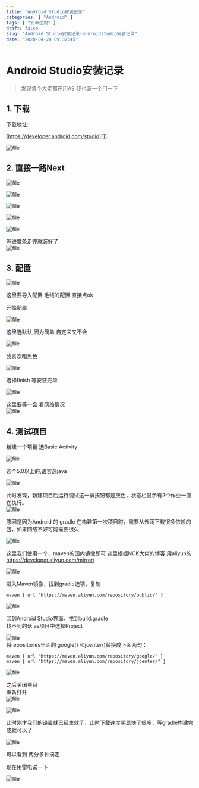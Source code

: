 ```yaml
---
title: "Android Studio安装记录"
categories: [ "Android" ]
tags: [ "安卓逆向" ]
draft: false
slug: "Android Studio安装记录-androidstudio安装记录"
date: "2020-04-24 09:37:45"
---
```




# Android Studio安装记录

> 发现各个大佬都在用AS 我也装一个用一下

## 1. 下载

下载地址:

[https://developer.android.com/studio][1]

![file][2] 

## 2. 直接一路Next

![file][3] 

![file][4] 

![file][5] 

![file][6] 

![file][7] 

等进度条走完就装好了  
![file][8] 

## 3. 配置

![file][9] 

这里要导入配置 毛线的配置 直接点ok

开始配置

![file][10] 

这里选默认,因为简单 自定义又不会

![file][11] 

我喜欢暗黑色

![file][12] 

选择finish 等安装完毕

![file][13] 

这里要等一会 看网络情况  
![file][14] 

## 4. 测试项目

新建一个项目 选Basic Activity

![file][15] 

选个5.0以上的,语言选java

![file][16] 

此时发现，新建项目后运行调试这一排按钮都是灰色，状态栏显示有2个作业一直在执行。  
![file][17] 

原因是因为Android 的 gradle 在构建第一次项目时，需要从外网下载很多依赖的包，如果网络不好可能需要很久

![file][18] 

这里我们使用一个，maven的国内镜像即可 这里根据NCK大佬的博客 用aliyun的  
<https://developer.aliyun.com/mirror/>

![file][19] 

进入Maven镜像，找到gradle选项，复制


```shell
maven { url "https://maven.aliyun.com/repository/public/" }
```


![file][20] 

回到Android Studio界面，找到build.gradle  
找不到的话 as项目中选择Project

![file][21]  
将repositories里面的 google() 和jcenter()替换成下面两句：


```shell
maven { url "https://maven.aliyun.com/repository/google/" }
maven { url "https://maven.aliyun.com/repository/jcenter/" }
```


![file][22] 

之后关闭项目  
重新打开  
![file][23] 

![file][24] 

此时刚才我们的设置就已经生效了，此时下载速度明显快了很多，等gradle构建完成就可以了

![file][25] 

可以看到 两分多钟搞定 

现在用雷电试一下

![file][26]

 [1]: https://developer.android.com/studio "https://developer.android.com/studio"
 [2]: /uploads/2020/04/image-1587719764838.png
 [3]: /uploads/2020/04/image-1587719779809.png
 [4]: /uploads/2020/04/image-1587719787503.png
 [5]: /uploads/2020/04/image-1587719796876.png
 [6]: /uploads/2020/04/image-1587719804463.png
 [7]: /uploads/2020/04/image-1587719813602.png
 [8]: /uploads/2020/04/image-1587719841347.png
 [9]: /uploads/2020/04/image-1587719866167.png
 [10]: /uploads/2020/04/image-1587719907308.png
 [11]: /uploads/2020/04/image-1587719919751.png
 [12]: /uploads/2020/04/image-1587719940647.png
 [13]: /uploads/2020/04/image-1587719975266.png
 [14]: /uploads/2020/04/image-1587719984999.png
 [15]: /uploads/2020/04/image-1587720127954.png
 [16]: /uploads/2020/04/image-1587720250493.png
 [17]: /uploads/2020/04/image-1587720308988.png
 [18]: /uploads/2020/04/image-1587720352137.png
 [19]: /uploads/2020/04/image-1587720469883.png
 [20]: /uploads/2020/04/image-1587720490800.png
 [21]: /uploads/2020/04/image-1587720652516.png
 [22]: /uploads/2020/04/image-1587720717217.png
 [23]: /uploads/2020/04/image-1587720760863.png
 [24]: /uploads/2020/04/image-1587720776050.png
 [25]: /uploads/2020/04/image-1587720971224.png
 [26]: /uploads/2020/04/image-1587721045950.png